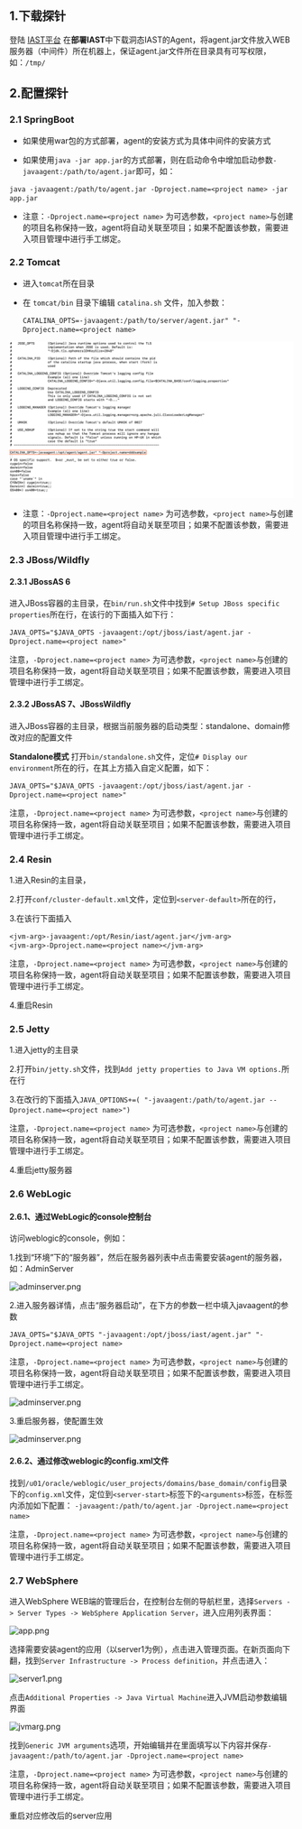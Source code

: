 ## 1.下载探针

登陆 [IAST平台](https://iast.huoxian.cn/login) 在**部署IAST**中下载洞态IAST的Agent，将agent.jar文件放入WEB服务器（中间件）所在机器上，保证agent.jar文件所在目录具有可写权限，如：`/tmp/`
 
## 2.配置探针

### 2.1 SpringBoot

- 如果使用war包的方式部署，agent的安装方式为具体中间件的安装方式
  
- 如果使用`java -jar app.jar`的方式部署，则在启动命令中增加启动参数`-javaagent:/path/to/agent.jar`即可，如：
```shell
java -javaagent:/path/to/agent.jar -Dproject.name=<project name> -jar app.jar
```

- 注意：`-Dproject.name=<project name>` 为可选参数，`<project name>`与创建的项目名称保持一致，agent将自动关联至项目；如果不配置该参数，需要进入项目管理中进行手工绑定。

### 2.2 Tomcat

- 进入`tomcat`所在目录

- 在 `tomcat/bin` 目录下编辑 `catalina.sh` 文件，加入参数：
  ```shell
  CATALINA_OPTS=-javaagent:/path/to/server/agent.jar" "-Dproject.name=<project name>
  ```

![tomact_config_catalina.png](../assets/deploy/manual/tomcat_config_catalina.png)

- 注意：`-Dproject.name=<project name>` 为可选参数，`<project name>`与创建的项目名称保持一致，agent将自动关联至项目；如果不配置该参数，需要进入项目管理中进行手工绑定。


### 2.3 JBoss/Wildfly

#### 2.3.1 JBossAS 6

进入JBoss容器的主目录，在`bin/run.sh`文件中找到`# Setup JBoss specific properties`所在行，在该行的下面插入如下行：

```shell
JAVA_OPTS="$JAVA_OPTS -javaagent:/opt/jboss/iast/agent.jar -Dproject.name=<project name>"
```
注意，`-Dproject.name=<project name>` 为可选参数，`<project name>`与创建的项目名称保持一致，agent将自动关联至项目；如果不配置该参数，需要进入项目管理中进行手工绑定。

#### 2.3.2 JBossAS 7、JBossWildfly

进入JBoss容器的主目录，根据当前服务器的启动类型：standalone、domain修改对应的配置文件

**Standalone模式**
打开`bin/standalone.sh`文件，定位`# Display our environment`所在的行，在其上方插入自定义配置，如下：

```shell
JAVA_OPTS="$JAVA_OPTS -javaagent:/opt/jboss/iast/agent.jar -Dproject.name=<project name>"
```
注意，`-Dproject.name=<project name>` 为可选参数，`<project name>`与创建的项目名称保持一致，agent将自动关联至项目；如果不配置该参数，需要进入项目管理中进行手工绑定。

### 2.4 Resin

1.进入Resin的主目录，

2.打开`conf/cluster-default.xml`文件，定位到`<server-default>`所在的行，

3.在该行下面插入
```shell
<jvm-arg>-javaagent:/opt/Resin/iast/agent.jar</jvm-arg>
<jvm-arg>-Dproject.name=<project name></jvm-arg>
```
注意，`-Dproject.name=<project name>` 为可选参数，`<project name>`与创建的项目名称保持一致，agent将自动关联至项目；如果不配置该参数，需要进入项目管理中进行手工绑定。

4.重启Resin

### 2.5 Jetty

1.进入jetty的主目录

2.打开`bin/jetty.sh`文件，找到`Add jetty properties to Java VM options.`所在行

3.在改行的下面插入`JAVA_OPTIONS+=( "-javaagent:/path/to/agent.jar --Dproject.name=<project name>")`

注意，`-Dproject.name=<project name>` 为可选参数，`<project name>`与创建的项目名称保持一致，agent将自动关联至项目；如果不配置该参数，需要进入项目管理中进行手工绑定。

4.重启jetty服务器


### 2.6 WebLogic

#### 2.6.1、通过WebLogic的console控制台

访问weblogic的console，例如：

1.找到“环境”下的“服务器”，然后在服务器列表中点击需要安装agent的服务器，如：AdminServer

![adminserver.png](../assets/deploy/weblogic/adminserver.png)

2.进入服务器详情，点击“服务器启动”，在下方的参数一栏中填入javaagent的参数
```shell
JAVA_OPTS="$JAVA_OPTS "-javaagent:/opt/jboss/iast/agent.jar" "-Dproject.name=<project name>
```
注意，`-Dproject.name=<project name>` 为可选参数，`<project name>`与创建的项目名称保持一致，agent将自动关联至项目；如果不配置该参数，需要进入项目管理中进行手工绑定。


![adminserver.png](../assets/deploy/weblogic/boot.png)

3.重启服务器，使配置生效

![adminserver.png](../assets/deploy/weblogic/restart.png)

#### 2.6.2、通过修改weblogic的config.xml文件

找到`/u01/oracle/weblogic/user_projects/domains/base_domain/config`目录下的`config.xml`文件，定位到`<server-start>`标签下的`<arguments>`标签，在标签内添加如下配置：
`-javaagent:/path/to/agent.jar -Dproject.name=<project name>`

注意，`-Dproject.name=<project name>` 为可选参数，`<project name>`与创建的项目名称保持一致，agent将自动关联至项目；如果不配置该参数，需要进入项目管理中进行手工绑定。


### 2.7 WebSphere

进入WebSphere WEB端的管理后台，在控制台左侧的导航栏里，选择`Servers -> Server Types -> WebSphere Application Server`，进入应用列表界面：

![app.png](../assets/deploy/websphere/app.png)
 
选择需要安装agent的应用（以server1为例），点击进入管理页面。在新页面向下翻，找到`Server Infrastructure -> Process definition`，并点击进入：

![server1.png](../assets/deploy/websphere/server1.png)

点击`Additional Properties -> Java Virtual Machine`进入JVM启动参数编辑界面

![jvmarg.png](../assets/deploy/websphere/jvmarg.png)

找到`Generic JVM arguments`选项，开始编辑并在里面填写以下内容并保存`-javaagent:/path/to/agent.jar -Dproject.name=<project name>`

注意，`-Dproject.name=<project name>` 为可选参数，`<project name>`与创建的项目名称保持一致，agent将自动关联至项目；如果不配置该参数，需要进入项目管理中进行手工绑定。

重启对应修改后的server应用

